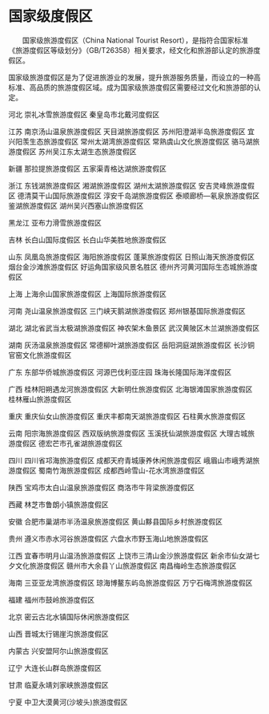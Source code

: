 # 国家级度假区  

&emsp;&emsp;国家级旅游度假区（China National Tourist Resort），是指符合国家标准《旅游度假区等级划分》（GB/T26358）相关要求，经文化和旅游部认定的旅游度假区。  

国家级旅游度假区是为了促进旅游业的发展，提升旅游服务质量，而设立的一种高标准、高品质的旅游度假区域。成为国家级旅游度假区需要经过文化和旅游部的认定。

河北
崇礼冰雪旅游度假区
秦皇岛市北戴河度假区

江苏
南京汤山温泉旅游度假区
天目湖旅游度假区
苏州阳澄湖半岛旅游度假区
宜兴阳羡生态旅游度假区
常州太湖湾旅游度假区
常熟虞山文化旅游度假区
骆马湖旅游度假区
苏州吴江东太湖生态旅游度假区

新疆
那拉提旅游度假区
五家渠青格达湖旅游度假区

浙江
东钱湖旅游度假区
湘湖旅游度假区
湖州太湖旅游度假区
安吉灵峰旅游度假区
德清莫干山国际旅游度假区
淳安千岛湖旅游度假区
泰顺廊桥—氡泉旅游度假区
鉴湖旅游度假区
湖州吴兴西塞山旅游度假区

黑龙江
亚布力滑雪旅游度假区

吉林
长白山国际度假区
长白山华美胜地旅游度假区

山东
凤凰岛旅游度假区
海阳旅游度假区
蓬莱旅游度假区
日照山海天旅游度假区
烟台金沙滩旅游度假区
好运角国家级风景名胜区
德州齐河黄河国际生态城旅游度假区

上海
上海佘山国家旅游度假区
上海国际旅游度假区

河南
尧山温泉旅游度假区
三门峡天鹅湖旅游度假区
郑州银基国际旅游度假区

湖北
湖北省武当太极湖旅游度假区
神农架木鱼景区
武汉黄陂区木兰湖旅游度假区

湖南
灰汤温泉旅游度假区
常德柳叶湖旅游度假区
岳阳洞庭湖旅游度假区
长沙铜官窑文化旅游度假区

广东
东部华侨城旅游度假区
河源巴伐利亚庄园
珠海长隆国际海洋度假区

广西
桂林阳朔遇龙河旅游度假区
大新明仕旅游度假区
北海银滩国家旅游度假区
桂林雁山旅游度假区

重庆
重庆仙女山旅游度假区
重庆丰都南天湖旅游度假区
石柱黄水旅游度假区

云南
阳宗海旅游度假区
西双版纳旅游度假区
玉溪抚仙湖旅游度假区
大理古城旅游度假区
德宏芒市孔雀湖旅游度假区

四川
四川省邛海旅游度假区
成都天府青城康养休闲旅游度假区
峨眉山市峨秀湖旅游度假区
蜀南竹海旅游度假区
成都西岭雪山-花水湾旅游度假区

陕西
宝鸡市太白山温泉旅游度假区
商洛市牛背梁旅游度假区

西藏
林芝市鲁朗小镇旅游度假区

安徽
合肥市巢湖市半汤温泉旅游度假区
黄山黟县国际乡村旅游度假区

贵州
遵义市赤水河谷旅游度假区
六盘水市野玉海山地旅游度假区

江西
宜春市明月山温汤旅游度假区
上饶市三清山金沙旅游度假区
新余市仙女湖七夕文化旅游度假区
赣州市大余县丫山旅游度假区
南昌梅岭生态旅游度假区

海南
三亚亚龙湾旅游度假区
琼海博鳌东屿岛旅游度假区
万宁石梅湾旅游度假区

福建
福州市鼓岭旅游度假区

北京
密云古北水镇国际休闲旅游度假区

山西
晋城太行锡崖沟旅游度假区

内蒙古
兴安盟阿尔山旅游度假区

辽宁
大连长山群岛旅游度假区

甘肃
临夏永靖刘家峡旅游度假区

宁夏
中卫大漠黄河(沙坡头)旅游度假区
